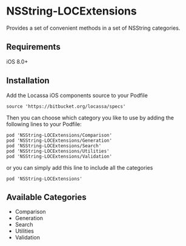 # NSString-LOCExtensions

Provides a set of convenient methods in a set of NSString categories.

## Requirements

iOS 8.0+

## Installation

Add the Locassa iOS components source to your Podfile

	source 'https://bitbucket.org/locassa/specs'

Then you can choose which category you like to use by adding the following lines to your Podfile:

    pod 'NSString-LOCExtensions/Comparison'
    pod 'NSString-LOCExtensions/Generation'
    pod 'NSString-LOCExtensions/Search'
    pod 'NSString-LOCExtensions/Utilities'
    pod 'NSString-LOCExtensions/Validation'

or you can simply add this line to include all the categories

	pod 'NSString-LOCExtensions'

## Available Categories

- Comparison
- Generation
- Search
- Utilities
- Validation